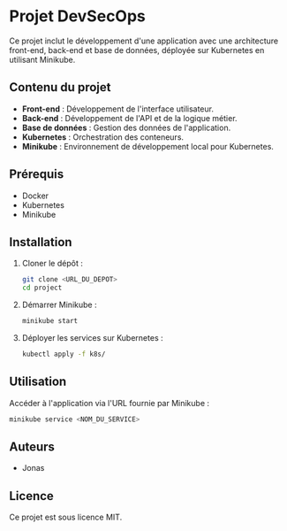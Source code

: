 # Projet DevSecOps

Ce projet inclut le développement d'une application avec une architecture front-end, back-end et base de données, déployée sur Kubernetes en utilisant Minikube.

## Contenu du projet

- **Front-end** : Développement de l'interface utilisateur.
- **Back-end** : Développement de l'API et de la logique métier.
- **Base de données** : Gestion des données de l'application.
- **Kubernetes** : Orchestration des conteneurs.
- **Minikube** : Environnement de développement local pour Kubernetes.

## Prérequis

- Docker
- Kubernetes
- Minikube

## Installation

1. Cloner le dépôt :
    ```bash
    git clone <URL_DU_DEPOT>
    cd project
    ```

2. Démarrer Minikube :
    ```bash
    minikube start
    ```

3. Déployer les services sur Kubernetes :
    ```bash
    kubectl apply -f k8s/
    ```

## Utilisation

Accéder à l'application via l'URL fournie par Minikube :
```bash
minikube service <NOM_DU_SERVICE>
```

## Auteurs

- Jonas

## Licence

Ce projet est sous licence MIT.